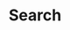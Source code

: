 ---
title: "Search"
canonicalURL: https://haseebmajid.dev/search/
layout: "search"
summary: "search"
placeholder: "Type to search"
---